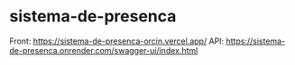 # sistema-de-presenca

Front: https://sistema-de-presenca-orcin.vercel.app/
API: https://sistema-de-presenca.onrender.com/swagger-ui/index.html
